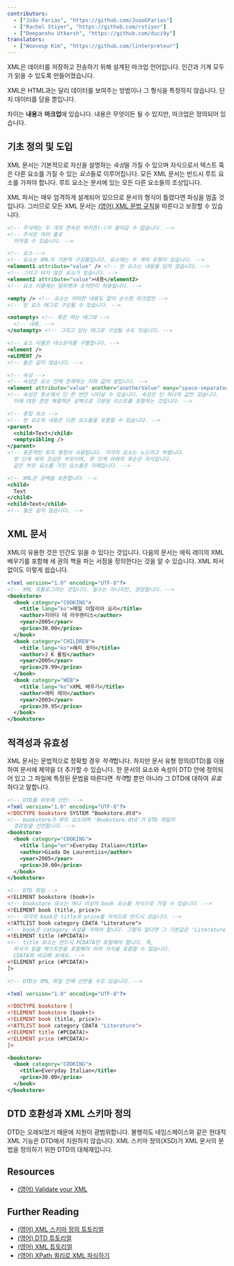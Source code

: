 ```yaml
---
contributors:
  - ["João Farias", "https://github.com/JoaoGFarias"]
  - ["Rachel Stiyer", "https://github.com/rstiyer"]
  - ["Deepanshu Utkarsh", "https://github.com/duci9y"]
translators:
  - ["Wooseop Kim", "https://github.com/linterpreteur"]
---
```


XML은 데이터를 저장하고 전송하기 위해 설계된 마크업 언어입니다. 인간과 기계 모두가 읽을 수 있도록 만들어졌습니다.

XML은 HTML과는 달리 데이터를 보여주는 방법이나 그 형식을 특정하지 않습니다. 단지 데이터를 담을 뿐입니다.

차이는 **내용**과 **마크업**에 있습니다. 내용은 무엇이든 될 수 있지만, 마크업은 정의되어 있습니다.

## 기초 정의 및 도입

XML 문서는 기본적으로 자신을 설명하는 *속성*을 가질 수 있으며 자식으로서 텍스트 혹은 다른 요소를 가질 수 있는 *요소*들로 이루어집니다. 모든 XML 문서는 반드시 루트 요소를 가져야 합니다. 루트 요소는 문서에 있는 모든 다른 요소들의 조상입니다.

XML 파서는 매우 엄격하게 설계되어 있으므로 문서의 형식이 틀렸다면 파싱을 멈출 것입니다. 그러므로 모든 XML 문서는 [(영어) XML 문법 규칙](http://www.w3schools.com/xml/xml_syntax.asp)을 따른다고 보장할 수 있습니다.

```xml
<!-- 주석에는 두 개의 연속된 하이픈(-)이 들어갈 수 없습니다. -->
<!-- 주석은 여러 줄로
  이어질 수 있습니다. -->

<!-- 요소 -->
<!-- 요소는 XML의 기본적 구성품입니다. 요소에는 두 개의 유형이 있습니다. -->
<element1 attribute="value" /> <!-- 빈 요소는 내용을 담지 않습니다. -->
<!-- 그리고 비지 않은 요소가 있습니다. -->
<element2 attribute="value">내용</element2>
<!-- 요소 이름에는 알파벳과 숫자만이 허용됩니다. -->

<empty /> <!-- 요소는 어떠한 내용도 없이 순수한 마크업인 -->
<!-- 빈 요소 태그로 구성될 수 있습니다. -->

<notempty> <!-- 혹은 여는 태그와 -->
  <!-- 내용, -->
</notempty> <!-- 그리고 닫는 태그로 구성될 수도 잇습니다. -->

<!-- 요소 이름은 대소문자를 구별합니다. -->
<element />
<eLEMENT />
<!-- 둘은 같지 않습니다. -->

<!-- 속성 -->
<!-- 속성은 요소 안에 존재하는 키와 값의 쌍입니다. -->
<element attribute="value" another="anotherValue" many="space-separated list" />
<!-- 속성은 원소에서 단 한 번만 나타날 수 있습니다. 속성은 단 하나의 값만 갖습니다.
  이에 대한 흔한 해결책은 공백으로 구분된 리스트를 포함하는 것입니다. -->

<!-- 중첩 요소 -->
<!-- 한 요소의 내용은 다른 요소들을 포함할 수 있습니다. -->
<parent>
  <child>Text</child>
  <emptysibling />
</parent>
<!-- 표준적인 트리 명칭이 사용됩니다. 각각의 요소는 노드라고 부릅니다.
  한 단계 위의 조상은 부모이며, 한 단계 아래의 후손은 자식입니다.
  같은 부모 요소를 가진 요소들은 자매입니다. -->

<!-- XML은 공백을 보존합니다. -->
<child>
  Text
</child>
<child>Text</child>
<!-- 둘은 같지 않습니다. -->
```

## XML 문서

XML이 유용한 것은 인간도 읽을 수 있다는 것입니다. 다음의 문서는 에릭 레이의 XML 배우기를 포함해 세 권의 책을 파는 서점을 정의한다는 것을 알 수 있습니다. XML 파서 없이도 이렇게 쉽습니다.

```xml
<?xml version="1.0" encoding="UTF-8"?>
<!-- XML 프롤로그라는 것입니다. 필수는 아니지만, 권장됩니다. -->
<bookstore>
  <book category="COOKING">
    <title lang="ko">매일 이탈리아 요리</title>
    <author>지아다 데 라우렌티스</author>
    <year>2005</year>
    <price>30.00</price>
  </book>
  <book category="CHILDREN">
    <title lang="ko">해리 포터</title>
    <author>J K 롤링</author>
    <year>2005</year>
    <price>29.99</price>
  </book>
  <book category="WEB">
    <title lang="ko">XML 배우기</title>
    <author>에릭 레이</author>
    <year>2003</year>
    <price>39.95</price>
  </book>
</bookstore>
```

## 적격성과 유효성

XML 문서는 문법적으로 정확할 경우 *적격*합니다. 하지만 문서 유형 정의(DTD)를 이용하여 문서에 제약을 더 추가할 수 있습니다. 한 문서의 요소와 속성이 DTD 안에 정의되어 있고 그 파일에 특정된 문법을 따른다면 *적격*할 뿐만 아니라 그 DTD에 대하여 *유효*하다고 말합니다.

```xml
<!-- DTD를 외부에 선언: -->
<?xml version="1.0" encoding="UTF-8"?>
<!DOCTYPE bookstore SYSTEM "Bookstore.dtd">
<!-- bookstore가 루트 요소이며 'Bookstore.dtd'가 DTD 파일의
  경로임을 선언합니다. -->
<bookstore>
  <book category="COOKING">
    <title lang="en">Everyday Italian</title>
    <author>Giada De Laurentiis</author>
    <year>2005</year>
    <price>30.00</price>
  </book>
</bookstore>

<!-- DTD 파일 -->
<!ELEMENT bookstore (book+)>
<!-- bookstore 요소는 하나 이상의 book 요소를 자식으로 가질 수 있습니다. -->
<!ELEMENT book (title, price)>
<!-- 각각의 book은 title과 price를 자식으로 반드시 갖습니다. -->
<!ATTLIST book category CDATA "Literature">
<!-- book은 category 속성을 가져야 합니다. 그렇지 않다면 그 기본값은 'Literature'입니다. -->
<!ELEMENT title (#PCDATA)>
<!-- title 요소는 반드시 PCDATA만 포함해야 합니다. 즉,
  파서가 읽을 텍스트만을 포함해야 하며 자식을 포함할 수 없습니다.
  CDATA와 비교해 보세요. -->
<!ELEMENT price (#PCDATA)>
]>

<!-- DTD는 XML 파일 안에 선언될 수도 있습니다. -->

<?xml version="1.0" encoding="UTF-8"?>

<!DOCTYPE bookstore [
<!ELEMENT bookstore (book+)>
<!ELEMENT book (title, price)>
<!ATTLIST book category CDATA "Literature">
<!ELEMENT title (#PCDATA)>
<!ELEMENT price (#PCDATA)>
]>

<bookstore>
  <book category="COOKING">
    <title>Everyday Italian</title>
    <price>30.00</price>
  </book>
</bookstore>
```

## DTD 호환성과 XML 스키마 정의

DTD는 오래되었기 때문에 지원이 광범위합니다. 불행히도 네임스페이스와 같은 현대적 XML 기능은 DTD에서 지원하지 않습니다. XML 스키마 정의(XSD)가 XML 문서의 문법을 정의하기 위한 DTD의 대체재입니다.

## Resources

* [(영어) Validate your XML](http://www.xmlvalidation.com)

## Further Reading

* [(영어) XML 스키마 정의 튜토리얼](http://www.w3schools.com/xml/xml_schema.asp)
* [(영어) DTD 튜토리얼](http://www.w3schools.com/xml/xml_dtd_intro.asp)
* [(영어) XML 튜토리얼](http://www.w3schools.com/xml/default.asp)
* [(영어) XPath 쿼리로 XML 파싱하기](http://www.w3schools.com/xml/xml_xpath.asp)
